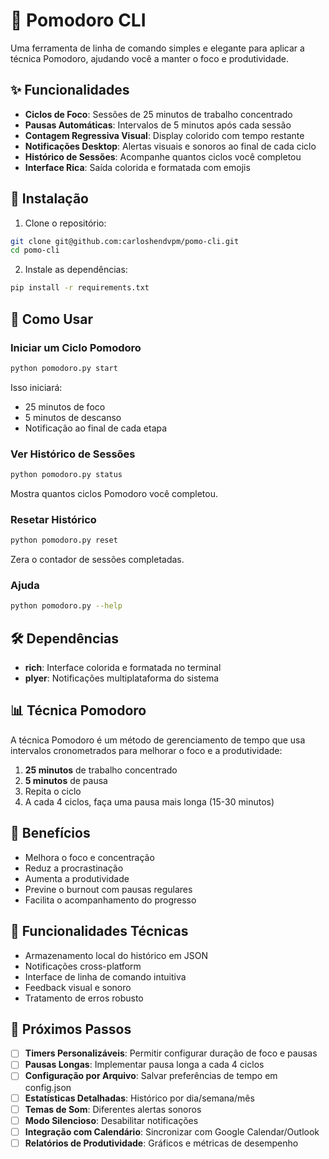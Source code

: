 # 🍅 Pomodoro CLI

Uma ferramenta de linha de comando simples e elegante para aplicar a técnica Pomodoro, ajudando você a manter o foco e produtividade.

## ✨ Funcionalidades

- **Ciclos de Foco**: Sessões de 25 minutos de trabalho concentrado
- **Pausas Automáticas**: Intervalos de 5 minutos após cada sessão
- **Contagem Regressiva Visual**: Display colorido com tempo restante
- **Notificações Desktop**: Alertas visuais e sonoros ao final de cada ciclo
- **Histórico de Sessões**: Acompanhe quantos ciclos você completou
- **Interface Rica**: Saída colorida e formatada com emojis

## 🚀 Instalação

1. Clone o repositório:
```bash
git clone git@github.com:carloshendvpm/pomo-cli.git
cd pomo-cli
```

2. Instale as dependências:
```bash
pip install -r requirements.txt
```

## 📖 Como Usar

### Iniciar um Ciclo Pomodoro
```bash
python pomodoro.py start
```

Isso iniciará:
- 25 minutos de foco
- 5 minutos de descanso
- Notificação ao final de cada etapa

### Ver Histórico de Sessões
```bash
python pomodoro.py status
```

Mostra quantos ciclos Pomodoro você completou.

### Resetar Histórico
```bash
python pomodoro.py reset
```

Zera o contador de sessões completadas.

### Ajuda
```bash
python pomodoro.py --help
```

## 🛠️ Dependências

- **rich**: Interface colorida e formatada no terminal
- **plyer**: Notificações multiplataforma do sistema

## 📊 Técnica Pomodoro

A técnica Pomodoro é um método de gerenciamento de tempo que usa intervalos cronometrados para melhorar o foco e a produtividade:

1. **25 minutos** de trabalho concentrado
2. **5 minutos** de pausa
3. Repita o ciclo
4. A cada 4 ciclos, faça uma pausa mais longa (15-30 minutos)

## 🎯 Benefícios

- Melhora o foco e concentração
- Reduz a procrastinação
- Aumenta a produtividade
- Previne o burnout com pausas regulares
- Facilita o acompanhamento do progresso

## 🔧 Funcionalidades Técnicas

- Armazenamento local do histórico em JSON
- Notificações cross-platform
- Interface de linha de comando intuitiva
- Feedback visual e sonoro
- Tratamento de erros robusto

## 🚀 Próximos Passos

- [ ] **Timers Personalizáveis**: Permitir configurar duração de foco e pausas
- [ ] **Pausas Longas**: Implementar pausa longa a cada 4 ciclos
- [ ] **Configuração por Arquivo**: Salvar preferências de tempo em config.json
- [ ] **Estatísticas Detalhadas**: Histórico por dia/semana/mês
- [ ] **Temas de Som**: Diferentes alertas sonoros
- [ ] **Modo Silencioso**: Desabilitar notificações
- [ ] **Integração com Calendário**: Sincronizar com Google Calendar/Outlook
- [ ] **Relatórios de Produtividade**: Gráficos e métricas de desempenho